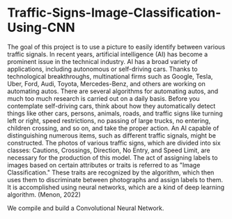 # Traffic-Signs-Image-Classification-Using-CNN
The goal of this project is to use a picture to easily identify between various traffic signals.
In recent years, artificial intelligence (AI) has become a prominent issue in the technical industry. AI has a broad variety of applications, including autonomous or self-driving cars. Thanks to technological breakthroughs, multinational firms such as Google, Tesla, Uber, Ford, Audi, Toyota, Mercedes-Benz, and others are working on automating autos. There are several algorithms for automating autos, and much too much research is carried out on a daily basis. Before you contemplate self-driving cars, think about how they automatically detect things like other cars, persons, animals, roads, and traffic signs like turning left or right, speed restrictions, no passing of large trucks, no entering, children crossing, and so on, and take the proper action. An AI capable of distinguishing numerous items, such as different traffic signals, might be constructed. The photos of various traffic signs, which are divided into six classes: Cautions, Crossings, Direction, No Entry, and Speed Limit, are necessary for the production of this model. The act of assigning labels to images based on certain attributes or traits is referred to as "Image Classification." These traits are recognized by the algorithm, which then uses them to discriminate between photographs and assign labels to them. It is accomplished using neural networks, which are a kind of deep learning algorithm. (Menon, 2022)

We compile and build a Convolutional Neural Network.
